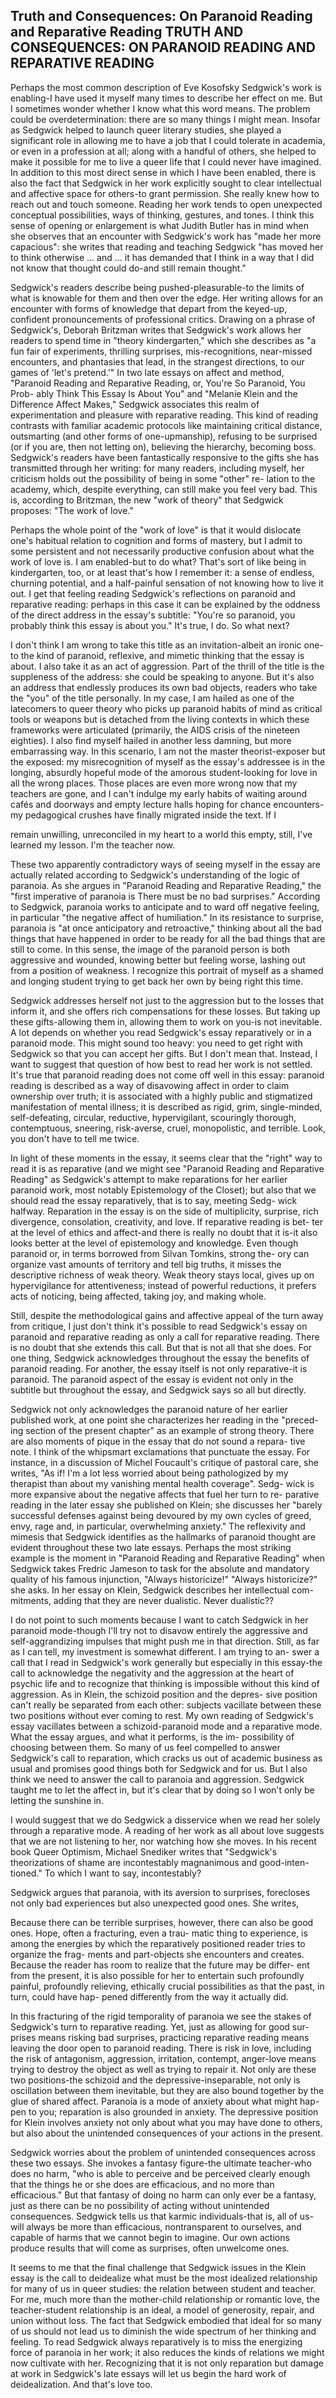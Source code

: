## Truth and Consequences: On Paranoid Reading and Reparative Reading TRUTH AND CONSEQUENCES: ON PARANOID READING AND REPARATIVE READING

Perhaps the most common description of Eve Kosofsky Sedgwick's work is enabling-I have used it myself many times to describe her effect on me. But I sometimes wonder whether I know what this word means. The problem could be overdetermination: there are so many things I might mean. Insofar as Sedgwick helped to launch queer literary studies, she played a significant role in allowing me to have a job that I could tolerate in academia, or even in a profession at all; along with a handful of others, she helped to make it possible for me to live a queer life that I could never have imagined. In addition to this most direct sense in which I have been enabled, there is also the fact that Sedgwick in her work explicitly sought to clear intellectual and affective space for others-to grant permission. She really knew how to reach out and touch someone. Reading her work tends to open unexpected conceptual possibilities, ways of thinking, gestures, and tones. I think this sense of opening or enlargement is what Judith Butler has in mind when she observes that an encounter with Sedgwick's work has "made her more capacious": she writes that reading and teaching Sedgwick "has moved her to think otherwise ... and ... it has demanded that I think in a way that I did not know that thought could do-and still remain thought."

Sedgwick's readers describe being pushed-pleasurable-to the limits of what is knowable for them and then over the edge. Her writing allows for an encounter with forms of knowledge that depart from the keyed-up, confident pronouncements of professional critics. Drawing on a phrase of Sedgwick's, Deborah Britzman writes that Sedgwick's work allows her readers to spend time in "theory kindergarten," which she describes as "a fun fair of experiments, thrilling surprises, mis-recognitions, near-missed encounters, and phantasies that lead, in the strangest directions, to our games of 'let's pretend.'" In two late essays on affect and method, "Paranoid Reading and Reparative Reading, or, You're So Paranoid, You Prob- ably Think This Essay Is About You" and "Melanie Klein and the Difference Affect Makes," Sedgwick associates this realm of experimentation and pleasure with reparative reading. This kind of reading contrasts with familiar academic protocols like maintaining critical distance, outsmarting (and other forms of one-upmanship), refusing to be surprised (or if you are, then not letting on), believing the hierarchy, becoming boss. Sedgwick's readers have been fantastically responsive to the gifts she has transmitted through her writing: for many readers, including myself, her criticism holds out the possibility of being in some "other" re- lation to the academy, which, despite everything, can still make you feel very bad. This is, according to Britzman, the new "work of theory" that Sedgwick proposes: "The work of love."

Perhaps the whole point of the "work of love" is that it would dislocate one's habitual relation to cognition and forms of mastery, but I admit to some persistent and not necessarily productive confusion about what the work of love is. I am enabled-but to do what? That's sort of like being in kindergarten, too, or at least that's how I remember it: a sense of endless, churning potential, and a half-painful sensation of not knowing how to live it out. I get that feeling reading Sedgwick's reflections on paranoid and reparative reading: perhaps in this case it can be explained by the oddness of the direct address in the essay's subtitle: "You're so paranoid, you probably think this essay is about you." It's true, I do. So what next?

I don't think I am wrong to take this title as an invitation-albeit an ironic one-to the kind of paranoid, reflexive, and mimetic thinking that the essay is about. I also take it as an act of aggression. Part of the thrill of the title is the suppleness of the address: she could be speaking to anyone. But it's also an address that endlessly produces its own bad objects, readers who take the "you" of the title personally. In my case, I am hailed as one of the latecomers to queer theory who picks up paranoid habits of mind as critical tools or weapons but is detached from the living contexts in which these frameworks were articulated (primarily, the AIDS crisis of the nineteen eighties). I also find myself hailed in another less damning, but more embarrassing way. In this scenario, I am not the master theorist-exposer but the exposed: my misrecognition of myself as the essay's addressee is in the longing, absurdly hopeful mode of the amorous student-looking for love in all the wrong places. Those places are even more wrong now that my teachers are gone, and I can't indulge my early habits of waiting around cafés and doorways and empty lecture halls hoping for chance encounters-my pedagogical crushes have finally migrated inside the text. If I

remain unwilling, unreconciled in my heart to a world this empty, still, I've learned my lesson. I'm the teacher now.

These two apparently contradictory ways of seeing myself in the essay are actually related according to Sedgwick's understanding of the logic of paranoia. As she argues in "Paranoid Reading and Reparative Reading," the "first imperative of paranoia is There must be no bad surprises." According to Sedgwick, paranoia works to anticipate and to ward off negative feeling, in particular "the negative affect of humiliation." In its resistance to surprise, paranoia is "at once anticipatory and retroactive," thinking about all the bad things that have happened in order to be ready for all the bad things that are still to come. In this sense, the image of the paranoid person is both aggressive and wounded, knowing better but feeling worse, lashing out from a position of weakness. I recognize this portrait of myself as a shamed and longing student trying to get back her own by being right this time.

Sedgwick addresses herself not just to the aggression but to the losses that inform it, and she offers rich compensations for these losses. But taking up these gifts-allowing them in, allowing them to work on you-is not inevitable. A lot depends on whether you read Sedgwick's essay reparatively or in a paranoid mode. This might sound too heavy: you need to get right with Sedgwick so that you can accept her gifts. But I don't mean that. Instead, I want to suggest that question of how best to read her work is not settled. It's true that paranoid reading does not come off well in this essay: paranoid reading is described as a way of disavowing affect in order to claim ownership over truth; it is associated with a highly public and stigmatized manifestation of mental illness; it is described as rigid, grim, single-minded, self-defeating, circular, reductive, hypervigilant, scouringly thorough, contemptuous, sneering, risk-averse, cruel, monopolistic, and terrible. Look, you don't have to tell me twice.

In light of these moments in the essay, it seems clear that the "right" way to read it is as reparative (and we might see "Paranoid Reading and Reparative Reading" as Sedgwick's attempt to make reparations for her earlier paranoid work, most notably Epistemology of the Closet); but also that we should read the essay reparatively, that is to say, meeting Sedg- wick halfway. Reparation in the essay is on the side of multiplicity, surprise, rich divergence, consolation, creativity, and love. If reparative reading is bet- ter at the level of ethics and affect-and there is really no doubt that it is-it also looks better at the level of epistemology and knowledge. Even though paranoid or, in terms borrowed from Silvan Tomkins, strong the- ory can organize vast amounts of territory and tell big truths, it misses the descriptive richness of weak theory. Weak theory stays local, gives up on hypervigilance for attentiveness; instead of powerful reductions, it prefers acts of noticing, being affected, taking joy, and making whole.

Still, despite the methodological gains and affective appeal of the turn away from critique, I just don't think it's possible to read Sedgwick's essay on paranoid and reparative reading as only a call for reparative reading. There is no doubt that she extends this call. But that is not all that she does. For one thing, Sedgwick acknowledges throughout the essay the benefits of paranoid reading. For another, the essay itself is not only reparative-it is paranoid. The paranoid aspect of the essay is evident not only in the subtitle but throughout the essay, and Sedgwick says so all but directly.

Sedgwick not only acknowledges the paranoid nature of her earlier published work, at one point she characterizes her reading in the "preced- ing section of the present chapter" as an example of strong theory. There are also moments of pique in the essay that do not sound a repara- tive note. I think of the whipsmart exclamations that punctuate the essay. For instance, in a discussion of Michel Foucault's critique of pastoral care, she writes, "As if! I'm a lot less worried about being pathologized by my therapist than about my vanishing mental health coverage". Sedg- wick is more expansive about the negative affects that fuel her turn to re- parative reading in the later essay she published on Klein; she discusses her "barely successful defenses against being devoured by my own cycles of greed, envy, rage and, in particular, overwhelming anxiety." The reflexivity and mimesis that Sedgwick identifies as the hallmarks of paranoid thought are evident throughout these two late essays. Perhaps the most striking example is the moment in "Paranoid Reading and Reparative Reading" when Sedgwick takes Fredric Jameson to task for the absolute and mandatory quality of his famous injunction, "Always historicize!" "Always historicize?" she asks. In her essay on Klein, Sedgwick describes her intellectual com- mitments, adding that they are never dualistic. Never dualistic??

I do not point to such moments because I want to catch Sedgwick in her paranoid mode-though I'll try not to disavow entirely the aggressive and self-aggrandizing impulses that might push me in that direction. Still, as far as I can tell, my investment is somewhat different. I am trying to an- swer a call that I read in Sedgwick's work generally but especially in this essay-the call to acknowledge the negativity and the aggression at the heart of psychic life and to recognize that thinking is impossible without this kind of aggression. As in Klein, the schizoid position and the depres- sive position can't really be separated from each other: subjects vacillate between these two positions without ever coming to rest. My own reading of Sedgwick's essay vacillates between a schizoid-paranoid mode and a reparative mode. What the essay argues, and what it performs, is the im- possibility of choosing between them. So many of us feel compelled to answer Sedgwick's call to reparation, which cracks us out of academic business as usual and promises good things both for Sedgwick and for us. But I also think we need to answer the call to paranoia and aggression. Sedgwick taught me to let the affect in, but it's clear that by doing so I won't only be letting the sunshine in.

I would suggest that we do Sedgwick a disservice when we read her solely through a reparative mode. A reading of her work as all about love suggests that we are not listening to her, nor watching how she moves. In his recent book Queer Optimism, Michael Snediker writes that "Sedgwick's theorizations of shame are incontestably magnanimous and good-inten- tioned." To which I want to say, incontestably?

Sedgwick argues that paranoia, with its aversion to surprises, forecloses not only bad experiences but also unexpected good ones. She writes,

Because there can be terrible surprises, however, there can also be good ones. Hope, often a fracturing, even a trau- matic thing to experience, is among the energies by which the reparatively positioned reader tries to organize the frag- ments and part-objects she encounters and creates. Because the reader has room to realize that the future may be differ- ent from the present, it is also possible for her to entertain such profoundly painful, profoundly relieving, ethically crucial possibilities as that the past, in turn, could have hap- pened differently from the way it actually did.

In this fracturing of the rigid temporality of paranoia we see the stakes of Sedgwick's turn to reparative reading. Yet, just as allowing for good sur- prises means risking bad surprises, practicing reparative reading means leaving the door open to paranoid reading. There is risk in love, including the risk of antagonism, aggression, irritation, contempt, anger-love means trying to destroy the object as well as trying to repair it. Not only are these two positions-the schizoid and the depressive-inseparable, not only is oscillation between them inevitable, but they are also bound together by the glue of shared affect. Paranoia is a mode of anxiety about what might hap- pen to you; reparation is also grounded in anxiety. The depressive position for Klein involves anxiety not only about what you may have done to others, but also about the unintended consequences of your actions in the present.

Sedgwick worries about the problem of unintended consequences across these two essays. She invokes a fantasy figure-the ultimate teacher-who does no harm, "who is able to perceive and be perceived clearly enough that the things he or she does are efficacious, and no more than efficacious." But that fantasy of doing no harm can only ever be a fantasy, just as there can be no possibility of acting without unintended consequences. Sedgwick tells us that karmic individuals-that is, all of us-will always be more than efficacious, nontransparent to ourselves, and capable of harms that we cannot begin to imagine. Our own actions produce results that will come as surprises, often unwelcome ones.

It seems to me that the final challenge that Sedgwick issues in the Klein essay is the call to deidealize what must be the most idealized relationship for many of us in queer studies: the relation between student and teacher. For me, much more than the mother-child relationship or romantic love, the teacher-student relationship is an ideal, a model of generosity, repair, and union without loss. The fact that Sedgwick embodied that ideal for so many of us should not lead us to diminish the wide spectrum of her thinking and feeling. To read Sedgwick always reparatively is to miss the energizing force of paranoia in her work; it also reduces the kinds of relations we might now cultivate with her. Recognizing that it is not only reparation but damage at work in Sedgwick's late essays will let us begin the hard work of deidealization. And that's love too.
